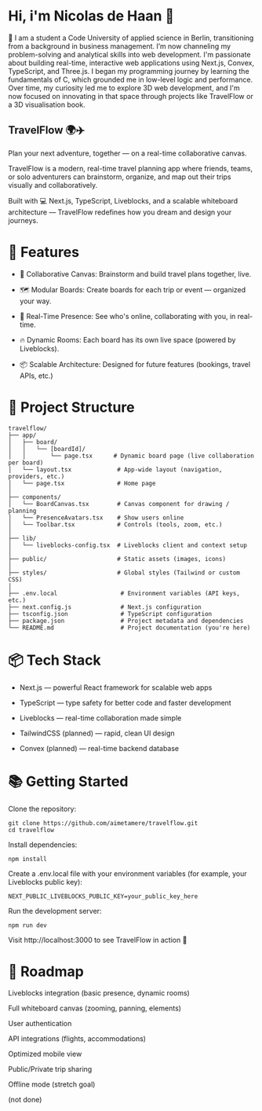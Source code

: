 # Hi, i'm Nicolas de Haan 👋

👀 I am a student a Code University of applied science in Berlin, transitioning from a background in business management. I’m now channeling my problem-solving and analytical skills into web development.
I'm passionate about building real-time, interactive web applications using Next.js, Convex, TypeScript, and Three.js. I began my programming journey by learning the fundamentals of C, which grounded me in low-level logic and performance. Over time, my curiosity led me to explore 3D web development, and I'm now focused on innovating in that space through projects like TravelFlow or a 3D visualisation book. 

## TravelFlow 🌍✈️

Plan your next adventure, together — on a real-time collaborative canvas.

TravelFlow is a modern, real-time travel planning app where friends, teams, or solo adventurers can brainstorm, organize, and map out their trips visually and collaboratively.

Built with 💻 Next.js, TypeScript, Liveblocks, and a scalable whiteboard architecture — TravelFlow redefines how you dream and design your journeys.

# 🚀 Features

* 🧩 Collaborative Canvas: Brainstorm and build travel plans together, live.

* 🗺️ Modular Boards: Create boards for each trip or event — organized your way.

* 🛫 Real-Time Presence: See who's online, collaborating with you, in real-time.

* 🔥 Dynamic Rooms: Each board has its own live space (powered by Liveblocks).

* 📦 Scalable Architecture: Designed for future features (bookings, travel APIs, etc.)

# 📂 Project Structure

```
travelflow/
├── app/
│   ├── board/
│   │   └── [boardId]/
│   │       └── page.tsx      # Dynamic board page (live collaboration per board)
│   └── layout.tsx             # App-wide layout (navigation, providers, etc.)
│   └── page.tsx               # Home page
│
├── components/
│   └── BoardCanvas.tsx        # Canvas component for drawing / planning
│   └── PresenceAvatars.tsx    # Show users online
│   └── Toolbar.tsx            # Controls (tools, zoom, etc.)
│
├── lib/
│   └── liveblocks-config.tsx  # Liveblocks client and context setup
│
├── public/                    # Static assets (images, icons)
│
├── styles/                    # Global styles (Tailwind or custom CSS)
│
├── .env.local                  # Environment variables (API keys, etc.)
├── next.config.js              # Next.js configuration
├── tsconfig.json               # TypeScript configuration
├── package.json                # Project metadata and dependencies
└── README.md                   # Project documentation (you're here)
```

# 📦 Tech Stack

* Next.js — powerful React framework for scalable web apps

* TypeScript — type safety for better code and faster development

* Liveblocks — real-time collaboration made simple

* TailwindCSS (planned) — rapid, clean UI design

* Convex (planned) — real-time backend database

# 📚 Getting Started

Clone the repository:
```
git clone https://github.com/aimetamere/travelflow.git
cd travelflow
```

Install dependencies:
```
npm install
```

Create a .env.local file with your environment variables (for example, your Liveblocks public key):
```
NEXT_PUBLIC_LIVEBLOCKS_PUBLIC_KEY=your_public_key_here
```

Run the development server:
```
npm run dev
```

Visit http://localhost:3000 to see TravelFlow in action 🚀

# 🎯 Roadmap

 Liveblocks integration (basic presence, dynamic rooms)

 Full whiteboard canvas (zooming, panning, elements)

 User authentication

 API integrations (flights, accommodations)

 Optimized mobile view

 Public/Private trip sharing

 Offline mode (stretch goal)

(not done)